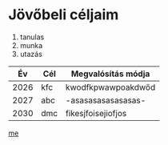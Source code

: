 # Jövőbeli céljaim

1. tanulas
2. munka
3. utazás

| Év |Cél|Megvalósítás módja
|----|---|------------------
|2026|kfc|kwodfkpwawpoakdwőd
|2027|abc|-asasasasasasasas-
|2030|dmc|fikesjfoisejiofjos

[me](https://www.google.com/search?sca_esv=356e0bcf11d0cff3&udm=2&fbs=AIIjpHwXYzS39-WXOv-RmQI635nSAKvBRlU9xo20qUS3MBQ5rOJMIWahBTsgpHIaJWi_FQBxLGKc7xcNX_QViRhOvnsR50i4uUIafnYuQboYcowtX4Nkh-TUvL_8XcQkFG0VSAyOskeypikH21OGzBapGnA0BUgwpI7_Z0V12zjMQ6lLxFf1KU5H1N8vrZkRWwdVpT09gcBrnS9Ktti-fPBpluuCH90iqA&q=kassai+kriszti%C3%A1n&sa=X&sqi=2&ved=2ahUKEwiq6pKOruSPAxX1GRAIHV-EN-0QtKgLegQIFBAB&biw=958&bih=892&dpr=1&safe=active&ssui=on#vhid=0UYQyHaoPGiKTM&vssid=mosaic)